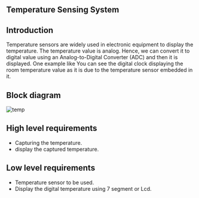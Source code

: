 ## Temperature Sensing System

## Introduction
Temperature sensors are widely used in electronic equipment to display the temperature. The temperature value is analog. Hence, we can convert it to digital value using an Analog-to-Digital Converter (ADC) and then it is displayed. One example like You can see the digital clock displaying the room temperature value as it is due to the temperature sensor embedded in it.

## Block diagram
![temp](https://user-images.githubusercontent.com/46985114/154834685-c7170ea4-e096-465c-a09d-6fc37ceb53d6.png)

## High level requirements
- Capturing the temperature.
- display the captured temperature.

## Low level requirements
- Temperature sensor to be used.
- Display the digital temperature using 7 segment or Lcd.
